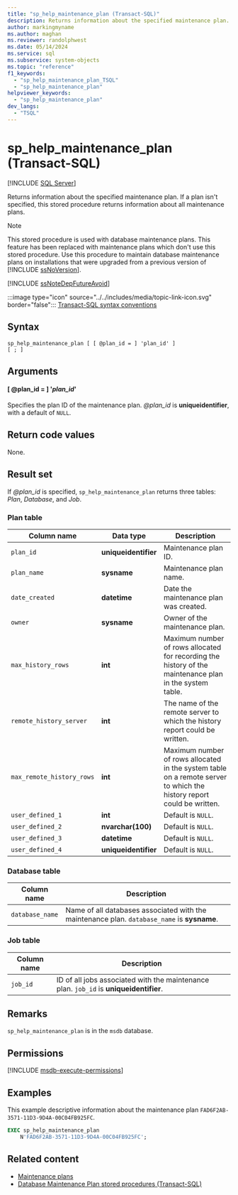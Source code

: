 ```yaml
---
title: "sp_help_maintenance_plan (Transact-SQL)"
description: Returns information about the specified maintenance plan.
author: markingmyname
ms.author: maghan
ms.reviewer: randolphwest
ms.date: 05/14/2024
ms.service: sql
ms.subservice: system-objects
ms.topic: "reference"
f1_keywords:
  - "sp_help_maintenance_plan_TSQL"
  - "sp_help_maintenance_plan"
helpviewer_keywords:
  - "sp_help_maintenance_plan"
dev_langs:
  - "TSQL"
---
```

# sp_help_maintenance_plan (Transact-SQL)

[!INCLUDE [SQL Server](../../includes/applies-to-version/sqlserver.md)]

Returns information about the specified maintenance plan. If a plan isn't specified, this stored procedure returns information about all maintenance plans.

> [!NOTE]  
> This stored procedure is used with database maintenance plans. This feature has been replaced with maintenance plans which don't use this stored procedure. Use this procedure to maintain database maintenance plans on installations that were upgraded from a previous version of [!INCLUDE [ssNoVersion](../../includes/ssnoversion-md.md)].

[!INCLUDE [ssNoteDepFutureAvoid](../../includes/ssnotedepfutureavoid-md.md)]

:::image type="icon" source="../../includes/media/topic-link-icon.svg" border="false"::: [Transact-SQL syntax conventions](../../t-sql/language-elements/transact-sql-syntax-conventions-transact-sql.md)

## Syntax

```syntaxsql
sp_help_maintenance_plan [ [ @plan_id = ] 'plan_id' ]
[ ; ]
```

## Arguments

#### [ @plan_id = ] '*plan_id*'

Specifies the plan ID of the maintenance plan. *@plan_id* is **uniqueidentifier**, with a default of `NULL`.

## Return code values

None.

## Result set

If *@plan_id* is specified, `sp_help_maintenance_plan` returns three tables: *Plan*, *Database*, and *Job*.

### Plan table

| Column name | Data type | Description |
| --- | --- | --- |
| `plan_id` | **uniqueidentifier** | Maintenance plan ID. |
| `plan_name` | **sysname** | Maintenance plan name. |
| `date_created` | **datetime** | Date the maintenance plan was created. |
| `owner` | **sysname** | Owner of the maintenance plan. |
| `max_history_rows` | **int** | Maximum number of rows allocated for recording the history of the maintenance plan in the system table. |
| `remote_history_server` | **int** | The name of the remote server to which the history report could be written. |
| `max_remote_history_rows` | **int** | Maximum number of rows allocated in the system table on a remote server to which the history report could be written. |
| `user_defined_1` | **int** | Default is `NULL`. |
| `user_defined_2` | **nvarchar(100)** | Default is `NULL`. |
| `user_defined_3` | **datetime** | Default is `NULL`. |
| `user_defined_4` | **uniqueidentifier** | Default is `NULL`. |

### Database table

| Column name | Description |
| --- | --- |
| `database_name` | Name of all databases associated with the maintenance plan. `database_name` is **sysname**. |

### Job table

| Column name | Description |
| --- | --- |
| `job_id` | ID of all jobs associated with the maintenance plan. `job_id` is **uniqueidentifier**. |

## Remarks

`sp_help_maintenance_plan` is in the `msdb` database.

## Permissions

[!INCLUDE [msdb-execute-permissions](../../includes/msdb-execute-permissions.md)]

## Examples

This example descriptive information about the maintenance plan `FAD6F2AB-3571-11D3-9D4A-00C04FB925FC`.

```sql
EXEC sp_help_maintenance_plan
    N'FAD6F2AB-3571-11D3-9D4A-00C04FB925FC';
```

## Related content

- [Maintenance plans](../maintenance-plans/maintenance-plans.md)
- [Database Maintenance Plan stored procedures (Transact-SQL)](database-maintenance-plan-stored-procedures-transact-sql.md)
